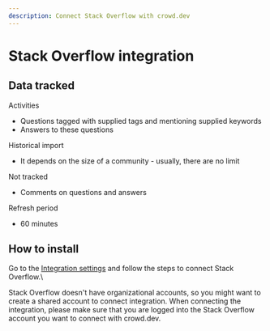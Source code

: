 ```yaml
---
description: Connect Stack Overflow with crowd.dev
---
```


# Stack Overflow integration

## Data tracked

Activities

* Questions tagged with supplied tags and mentioning supplied keywords
* Answers to these questions

Historical import

* It depends on the size of a community - usually, there are no limit

Not tracked

* Comments on questions and answers

Refresh period

* 60 minutes

## How to install

Go to the [Integration settings](https://app.crowd.dev/integrations) and follow the steps to connect Stack Overflow.\


Stack Overflow doesn't have organizational accounts, so you might want to create a shared account to connect integration. When connecting the integration, please make sure that you are logged into the Stack Overflow account you want to connect with crowd.dev.
